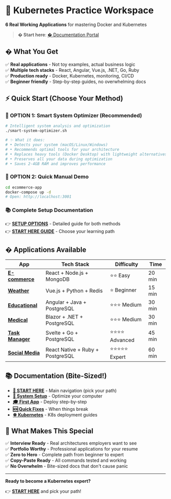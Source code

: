 # 🚀 Kubernetes Practice Workspace

**6 Real Working Applications** for mastering Docker and Kubernetes

> **� Start here**: [� Documentation Portal](docs/START-HERE.md)

## � What You Get

✅ **Real applications** - Not toy examples, actual business logic  
✅ **Multiple tech stacks** - React, Angular, Vue.js, .NET, Go, Ruby  
✅ **Production ready** - Docker, Kubernetes, monitoring, CI/CD  
✅ **Beginner friendly** - Step-by-step guides, no overwhelming docs  

## ⚡ Quick Start (Choose Your Method)

### 🔧 **OPTION 1: Smart System Optimizer (Recommended)**
```bash
# Intelligent system analysis and optimization
./smart-system-optimizer.sh

# ✨ What it does:
# • Detects your system (macOS/Linux/Windows)
# • Recommends optimal tools for your architecture
# • Replaces heavy tools (Docker Desktop) with lightweight alternatives
# • Preserves all your data during optimization
# • Saves 2-4GB RAM and improves performance
```

### 🚀 **OPTION 2: Quick Manual Demo**
```bash
cd ecommerce-app
docker-compose up -d
# Open: http://localhost:3001
```

### 📚 **Complete Setup Documentation**
👉 **[SETUP OPTIONS](docs/SETUP-OPTIONS.md)** - Detailed guide for both methods  
👉 **[START HERE GUIDE](docs/START-HERE.md)** - Choose your learning path

## � Applications Available

| App | Tech Stack | Difficulty | Time |
|-----|------------|------------|------|
| **[E-commerce](docs/applications/ecommerce.md)** | React + Node.js + MongoDB | ⭐⭐ Easy | 20 min |
| **[Weather](docs/applications/weather.md)** | Vue.js + Python + Redis | ⭐ Beginner | 15 min |
| **[Educational](docs/applications/educational.md)** | Angular + Java + PostgreSQL | ⭐⭐⭐ Medium | 30 min |
| **[Medical](docs/applications/medical.md)** | Blazor + .NET + PostgreSQL | ⭐⭐⭐ Medium | 30 min |
| **[Task Manager](docs/applications/task-management.md)** | Svelte + Go + PostgreSQL | ⭐⭐⭐⭐ Advanced | 45 min |
| **[Social Media](docs/applications/social-media.md)** | React Native + Ruby + PostgreSQL | ⭐⭐⭐⭐⭐ Expert | 60 min |

## 📚 Documentation (Bite-Sized!)

- **[📖 START HERE](docs/START-HERE.md)** - Main navigation (pick your path)
- **[🔧 System Setup](docs/getting-started/system-setup.md)** - Optimize your computer  
- **[🎓 First App](docs/getting-started/first-app.md)** - Deploy step-by-step
- **[🆘 Quick Fixes](docs/troubleshooting/quick-fixes.md)** - When things break
- **[☸️ Kubernetes](docs/kubernetes/)** - K8s deployment guides

## 🎁 What Makes This Special

✅ **Interview Ready** - Real architectures employers want to see  
✅ **Portfolio Worthy** - Professional applications for your resume  
✅ **Zero to Hero** - Complete path from beginner to expert  
✅ **Copy-Paste Ready** - All commands tested and working  
✅ **No Overwhelm** - Bite-sized docs that don't cause panic  

---

**Ready to become a Kubernetes expert?** 

👉 **[START HERE](docs/START-HERE.md)** and pick your path!